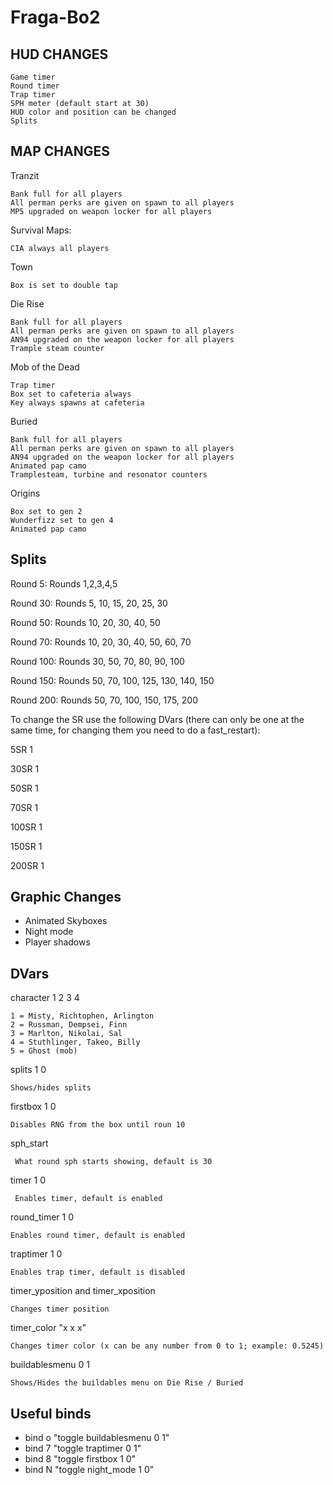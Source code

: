 # Fraga-Bo2

## HUD CHANGES

    Game timer
    Round timer
    Trap timer
    SPH meter (default start at 30)
    HUD color and position can be changed
    Splits

## MAP CHANGES

Tranzit

    Bank full for all players
    All perman perks are given on spawn to all players
    MP5 upgraded on weapon locker for all players
    
Survival Maps:

    CIA always all players
    
Town

    Box is set to double tap
    
Die Rise

    Bank full for all players
    All perman perks are given on spawn to all players
    AN94 upgraded on the weapon locker for all players
    Trample steam counter
    
Mob of the Dead

    Trap timer
    Box set to cafeteria always
    Key always spawns at cafeteria
    
Buried

    Bank full for all players
    All perman perks are given on spawn to all players
    AN94 upgraded on the weapon locker for all players
    Animated pap camo
    Tramplesteam, turbine and resonator counters

Origins

    Box set to gen 2
    Wunderfizz set to gen 4
    Animated pap camo

## Splits

Round 5: Rounds 1,2,3,4,5

Round 30: Rounds 5, 10, 15, 20, 25, 30

Round 50: Rounds 10, 20, 30, 40, 50

Round 70: Rounds 10, 20, 30, 40, 50, 60, 70

Round 100: Rounds 30, 50, 70, 80, 90, 100

Round 150: Rounds 50, 70, 100, 125, 130, 140, 150

Round 200: Rounds 50, 70, 100, 150, 175, 200

To change the SR use the following DVars (there can only be one at the same time, for changing them you need to do a fast_restart):

5SR 1

30SR 1

50SR 1

70SR 1

100SR 1

150SR 1

200SR 1

## Graphic Changes

- Animated Skyboxes
- Night mode
- Player shadows

## DVars

character 1 2 3 4

    1 = Misty, Richtophen, Arlington
    2 = Russman, Dempsei, Finn
    3 = Marlton, Nikolai, Sal
    4 = Stuthlinger, Takeo, Billy
    5 = Ghost (mob)

splits 1 0

    Shows/hides splits

firstbox 1 0

    Disables RNG from the box until roun 10

sph_start

     What round sph starts showing, default is 30
    
timer 1 0

     Enables timer, default is enabled

round_timer 1 0

    Enables round timer, default is enabled

traptimer 1 0

    Enables trap timer, default is disabled
    
timer_yposition and timer_xposition

    Changes timer position
    
timer_color "x x x"

    Changes timer color (x can be any number from 0 to 1; example: 0.5245)
    
buildablesmenu 0 1

    Shows/Hides the buildables menu on Die Rise / Buried

## Useful binds

* bind o "toggle buildablesmenu 0 1"
* bind 7 "toggle traptimer 0 1"
* bind 8 "toggle firstbox 1 0"
* bind N "toggle night_mode 1 0"

